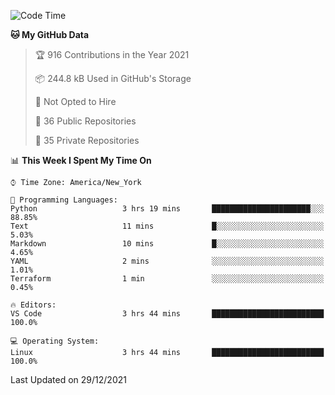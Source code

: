 <!--START_SECTION:waka-->
![Code Time](http://img.shields.io/badge/Code%20Time-52%20hrs%2059%20mins-blue)

**🐱 My GitHub Data** 

> 🏆 916 Contributions in the Year 2021
 > 
> 📦 244.8 kB Used in GitHub's Storage 
 > 
> 🚫 Not Opted to Hire
 > 
> 📜 36 Public Repositories 
 > 
> 🔑 35 Private Repositories  
 > 
📊 **This Week I Spent My Time On** 

```text
⌚︎ Time Zone: America/New_York

💬 Programming Languages: 
Python                   3 hrs 19 mins       ██████████████████████░░░   88.85% 
Text                     11 mins             █░░░░░░░░░░░░░░░░░░░░░░░░   5.03% 
Markdown                 10 mins             █░░░░░░░░░░░░░░░░░░░░░░░░   4.65% 
YAML                     2 mins              ░░░░░░░░░░░░░░░░░░░░░░░░░   1.01% 
Terraform                1 min               ░░░░░░░░░░░░░░░░░░░░░░░░░   0.45%

🔥 Editors: 
VS Code                  3 hrs 44 mins       █████████████████████████   100.0%

💻 Operating System: 
Linux                    3 hrs 44 mins       █████████████████████████   100.0%

```


 Last Updated on 29/12/2021
<!--END_SECTION:waka-->